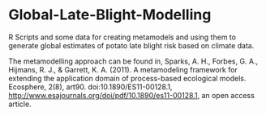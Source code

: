 Global-Late-Blight-Modelling
============================

R Scripts and some data for creating metamodels and using them to generate global estimates of potato late blight risk based on climate data.

The metamodelling approach can be found in, Sparks, A. H., Forbes, G. A., Hijmans, R. J., & Garrett, K. A. (2011). A metamodeling framework for extending the application domain of process-based ecological models. Ecosphere, 2(8), art90. doi:10.1890/ES11-00128.1, http://www.esajournals.org/doi/pdf/10.1890/es11-00128.1, an open access article.
